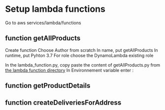 
# Setup lambda functions

Go to aws services/lambda/functions

## function getAllProducts
Create function
Choose Author from scratch 
In name, put getAllProducts
In runtime, put Pyhton 3.7
For role choose the DynamoLambda existing role

In the lambda_function.py, copy paste the content of getAllProducts.py from [the lambda function directory](./getAllProducts/)
In Environnement variable enter :

## function getProductDetails

## function createDeliveriesForAddress
